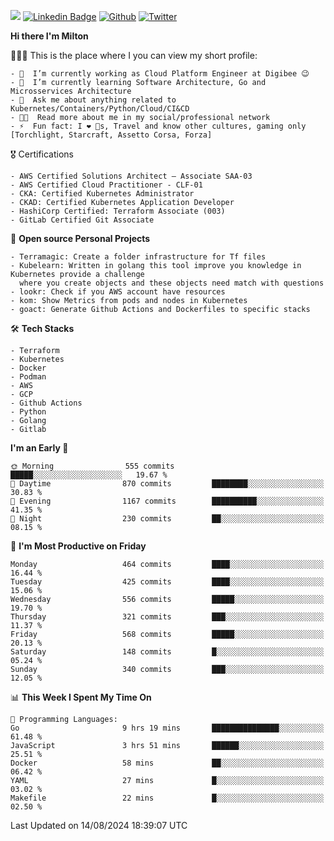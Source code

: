 ![](https://komarev.com/ghpvc/?username=miltlima&color=blueviolet) [![Linkedin Badge](https://img.shields.io/badge/-LinkedIn-blue?style=flat-square&logo=Linkedin&logoColor=white&link=https://www.linkedin.com/in/miltonlimaj/)](https://www.linkedin.com/in/miltonlimaj/) [![Github](https://img.shields.io/github/followers/miltlima?style=social)](https://github.com/miltlima?tab=followers) [![Twitter](https://img.shields.io/twitter/follow/milt_lima?style=social)](https://twitter.com/milt_lima)
 


     
**Hi there I'm Milton**

👨🏽‍💻 This is the place where I you can view my short profile:
```text
- 🔭  I’m currently working as Cloud Platform Engineer at Digibee 😉
- 🌱  I’m currently learning Software Architecture, Go and Microsservices Architecture
- 💬  Ask me about anything related to Kubernetes/Containers/Python/Cloud/CI&CD
- 👨‍💻  Read more about me in my social/professional network
- ⚡  Fun fact: I ❤️ 🐶s, Travel and know other cultures, gaming only [Torchlight, Starcraft, Assetto Corsa, Forza]
```
🎖 Certifications
```text
- AWS Certified Solutions Architect – Associate SAA-03
- AWS Certified Cloud Practitioner - CLF-01
- CKA: Certified Kubernetes Administrator
- CKAD: Certified Kubernetes Application Developer
- HashiCorp Certified: Terraform Associate (003)
- GitLab Certified Git Associate
```
📐 **Open source Personal Projects**

```text
- Terramagic: Create a folder infrastructure for Tf files
- Kubelearn: Written in golang this tool improve you knowledge in Kubernetes provide a challenge
  where you create objects and these objects need match with questions
- lookr: Check if you AWS account have resources
- kom: Show Metrics from pods and nodes in Kubernetes
- goact: Generate Github Actions and Dockerfiles to specific stacks
```
🛠 **Tech Stacks**

```text
- Terraform
- Kubernetes
- Docker
- Podman
- AWS
- GCP
- Github Actions
- Python
- Golang
- Gitlab
```         

<!--START_SECTION:waka-->
**I'm an Early 🐤** 

```text
🌞 Morning                555 commits         █████░░░░░░░░░░░░░░░░░░░░   19.67 % 
🌆 Daytime                870 commits         ████████░░░░░░░░░░░░░░░░░   30.83 % 
🌃 Evening                1167 commits        ██████████░░░░░░░░░░░░░░░   41.35 % 
🌙 Night                  230 commits         ██░░░░░░░░░░░░░░░░░░░░░░░   08.15 % 
```
📅 **I'm Most Productive on Friday** 

```text
Monday                   464 commits         ████░░░░░░░░░░░░░░░░░░░░░   16.44 % 
Tuesday                  425 commits         ████░░░░░░░░░░░░░░░░░░░░░   15.06 % 
Wednesday                556 commits         █████░░░░░░░░░░░░░░░░░░░░   19.70 % 
Thursday                 321 commits         ███░░░░░░░░░░░░░░░░░░░░░░   11.37 % 
Friday                   568 commits         █████░░░░░░░░░░░░░░░░░░░░   20.13 % 
Saturday                 148 commits         █░░░░░░░░░░░░░░░░░░░░░░░░   05.24 % 
Sunday                   340 commits         ███░░░░░░░░░░░░░░░░░░░░░░   12.05 % 
```


📊 **This Week I Spent My Time On** 

```text
💬 Programming Languages: 
Go                       9 hrs 19 mins       ███████████████░░░░░░░░░░   61.48 % 
JavaScript               3 hrs 51 mins       ██████░░░░░░░░░░░░░░░░░░░   25.51 % 
Docker                   58 mins             ██░░░░░░░░░░░░░░░░░░░░░░░   06.42 % 
YAML                     27 mins             █░░░░░░░░░░░░░░░░░░░░░░░░   03.02 % 
Makefile                 22 mins             █░░░░░░░░░░░░░░░░░░░░░░░░   02.50 % 
```


 Last Updated on 14/08/2024 18:39:07 UTC
<!--END_SECTION:waka-->
